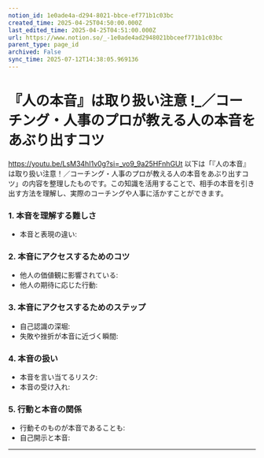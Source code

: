 ```yaml
---
notion_id: 1e0ade4a-d294-8021-bbce-ef771b1c03bc
created_time: 2025-04-25T04:50:00.000Z
last_edited_time: 2025-04-25T04:51:00.000Z
url: https://www.notion.so/_-1e0ade4ad2948021bbceef771b1c03bc
parent_type: page_id
archived: False
sync_time: 2025-07-12T14:38:05.969136
---
```


# 『人の本音』は取り扱い注意 !_／コーチング・人事のプロが教える人の本音をあぶり出すコツ

https://youtu.be/LsM34hI1v0g?si=_vo9_9a25HFnhGUt
以下は「『人の本音』は取り扱い注意！／コーチング・人事のプロが教える人の本音をあぶり出すコツ」の内容を整理したものです。この知識を活用することで、相手の本音を引き出す方法を理解し、実際のコーチングや人事に活かすことができます。
### 1. 本音を理解する難しさ
- 本音と表現の違い:
### 2. 本音にアクセスするためのコツ
- 他人の価値観に影響されている:
- 他人の期待に応じた行動:
### 3. 本音にアクセスするためのステップ
- 自己認識の深堀:
- 失敗や挫折が本音に近づく瞬間:
### 4. 本音の扱い
- 本音を言い当てるリスク:
- 本音の受け入れ:
### 5. 行動と本音の関係
- 行動そのものが本音であることも:
- 自己開示と本音:
---